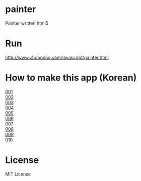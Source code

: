 # painter
Painter written html5


# Run
http://www.chobocho.com/javascript/painter.html


# How to make this app (Korean)  
[001](https://github.com/chobocho/painter/blob/master/doc/tutorial/001/001.md)  
[002](https://github.com/chobocho/painter/blob/master/doc/tutorial/002/002.md)  
[003](https://github.com/chobocho/painter/blob/master/doc/tutorial/003/003.md)  
[004](https://github.com/chobocho/painter/blob/master/doc/tutorial/004/004.md)  
[005](https://github.com/chobocho/painter/blob/master/doc/tutorial/005/005.md)  
[006](https://github.com/chobocho/painter/blob/master/doc/tutorial/006/006.md)  
[007](https://github.com/chobocho/painter/blob/master/doc/tutorial/007/007.md)  
[008](https://github.com/chobocho/painter/blob/master/doc/tutorial/008/008.md)  
[009](https://github.com/chobocho/painter/blob/master/doc/tutorial/009/009.md)  
[010](https://github.com/chobocho/painter/blob/master/doc/tutorial/010/010.md)  

# License
MIT License
